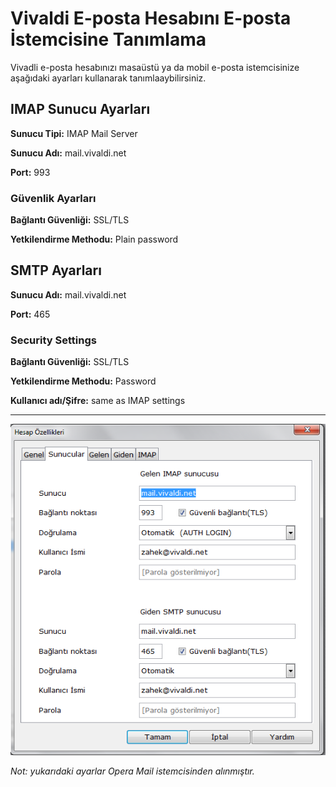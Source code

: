 # Vivaldi E-posta Hesabını E-posta İstemcisine Tanımlama

Vivadli e-posta hesabınızı masaüstü ya da mobil e-posta istemcisinize aşağıdaki ayarları kullanarak tanımlaaybilirsiniz.

## IMAP Sunucu Ayarları

**Sunucu Tipi:** IMAP Mail Server

**Sunucu Adı:** mail.vivaldi.net

**Port:** 993


### Güvenlik Ayarları

**Bağlantı Güvenliği:** SSL/TLS

**Yetkilendirme Methodu:** Plain password

## SMTP Ayarları

**Sunucu Adı:** mail.vivaldi.net

**Port:** 465

### Security Settings

**Bağlantı Güvenliği:** SSL/TLS

**Yetkilendirme Methodu:** Password

**Kullanıcı adı/Şifre:** same as IMAP settings

--------------------

![OM Accounts View](../images/mail.png)

_Not: yukarıdaki ayarlar Opera Mail istemcisinden alınmıştır._
